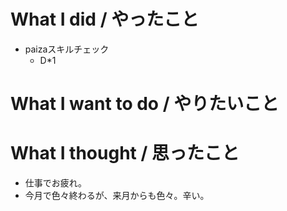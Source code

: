 # What I did / やったこと
- paizaスキルチェック
  - D\*1

# What I want to do / やりたいこと

# What I thought / 思ったこと
- 仕事でお疲れ。
- 今月で色々終わるが、来月からも色々。辛い。
